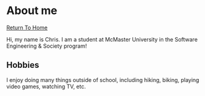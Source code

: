 # About me

[Return To Home](index)

Hi, my name is Chris. I am a student at McMaster University in the Software Engineering & Society program!

## Hobbies

I enjoy doing many things outside of school, including hiking, biking, playing video games, watching TV,
etc.
